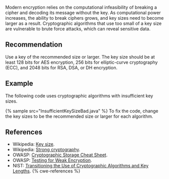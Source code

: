 Modern encryption relies on the computational infeasibility of breaking a cipher and decoding its message without the key. As computational power increases, the ability to break ciphers grows, and key sizes need to become larger as a result. Cryptographic algorithms that use too small of a key size are vulnerable to brute force attacks, which can reveal sensitive data.


## Recommendation
Use a key of the recommended size or larger. The key size should be at least 128 bits for AES encryption, 256 bits for elliptic-curve cryptography (ECC), and 2048 bits for RSA, DSA, or DH encryption.


## Example
The following code uses cryptographic algorithms with insufficient key sizes.

{% sample src="InsufficientKeySizeBad.java" %}
To fix the code, change the key sizes to be the recommended size or larger for each algorithm.


## References
* Wikipedia: [Key size](http://en.wikipedia.org/wiki/Key_size).
* Wikipedia: [Strong cryptography](https://en.wikipedia.org/wiki/Strong_cryptography).
* OWASP: [ Cryptographic Storage Cheat Sheet](https://cheatsheetseries.owasp.org/cheatsheets/Cryptographic_Storage_Cheat_Sheet.html#algorithms).
* OWASP: [ Testing for Weak Encryption](https://owasp.org/www-project-web-security-testing-guide/stable/4-Web_Application_Security_Testing/09-Testing_for_Weak_Cryptography/04-Testing_for_Weak_Encryption).
* NIST: [ Transitioning the Use of Cryptographic Algorithms and Key Lengths](https://nvlpubs.nist.gov/nistpubs/SpecialPublications/NIST.SP.800-131Ar2.pdf).
{% cwe-references %}
